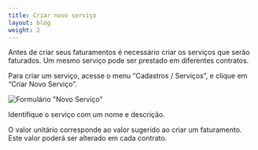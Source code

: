 ```yaml
---
title: Criar novo serviço
layout: blog
weight: 2
---
```

Antes de criar seus faturamentos é necessário criar os serviços que serão faturados. Um mesmo serviço pode ser prestado em diferentes contratos.

Para criar um serviço, acesse o menu “Cadastros / Serviços”, e clique em “Criar Novo Serviço”.

![Formulário "Novo Serviço"](/images/uploads/criar-novo-serviço-1.png "Criar novo serviço - 1")

Identifique o serviço com um nome e descrição.

O valor unitário corresponde ao valor sugerido ao criar um faturamento. Este valor poderá ser alterado em cada contrato.